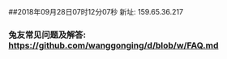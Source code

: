 ##2018年09月28日07时12分07秒 新址: 159.65.36.217
### 兔友常见问题及解答: https://github.com/wanggonging/d/blob/w/FAQ.md
